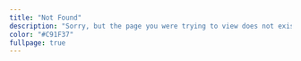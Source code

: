 ```yaml
---
title: "Not Found"
description: "Sorry, but the page you were trying to view does not exist."
color: "#C91F37"
fullpage: true
---
```

